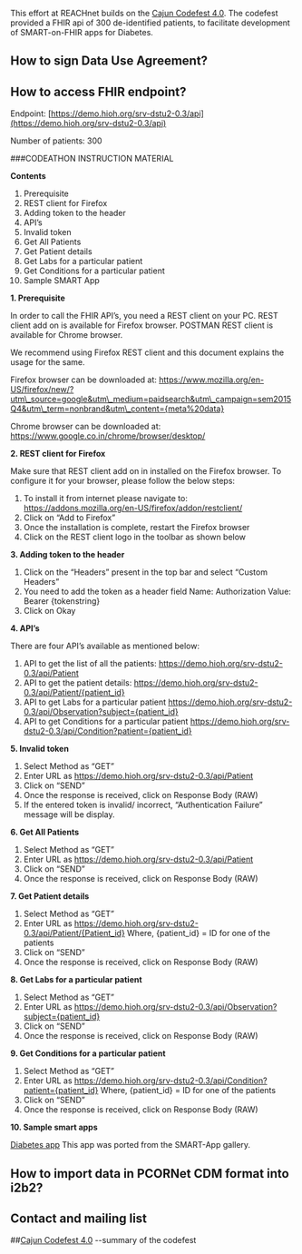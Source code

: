 This effort at REACHnet builds on the [Cajun Codefest 4.0](http://www.cajuncodefest.org/index.php/event-info/competition-rules). The codefest provided a FHIR api of 300 de-identified patients, to facilitate development of SMART-on-FHIR apps for Diabetes.



## How to sign Data Use Agreement?

## How to access FHIR endpoint?

Endpoint: [https://demo.hioh.org/srv-dstu2-0.3/api](https://demo.hioh.org/srv-dstu2-0.3/api)

Number of patients: 300

###CODEATHON INSTRUCTION MATERIAL

**Contents** 

1. Prerequisite 
2. REST client for Firefox 
3. Adding token to the header 
4. API’s 
5. Invalid token 
6. Get All Patients 
7. Get Patient details 
8. Get Labs for a particular patient 
9. Get Conditions for a particular patient 
10. Sample SMART App

**1. Prerequisite**

In order to call the FHIR API’s, you need a REST client on your PC.
REST client add on is available for Firefox browser.
POSTMAN REST client is available for Chrome browser.

We recommend using Firefox REST client and this document explains the usage for the same.

Firefox browser can be downloaded at:
https://www.mozilla.org/en-US/firefox/new/?utm\_source=google&utm\_medium=paidsearch&utm\_campaign=sem2015Q4&utm\_term=nonbrand&utm\_content={meta%20data}

Chrome browser can be downloaded at:
https://www.google.co.in/chrome/browser/desktop/

**2. REST client for Firefox**

Make sure that REST client add on in installed on the Firefox browser.
To configure it for your browser, please follow the below steps:

1. To install it from internet please navigate to:
https://addons.mozilla.org/en-US/firefox/addon/restclient/
2. Click on “Add to Firefox”
3. Once the installation is complete, restart the Firefox browser
4. Click on the REST client logo in the toolbar as shown below

**3. Adding token to the header**

1. Click on the “Headers” present in the top bar and select “Custom Headers”
2. You need to add the token as a header field
Name: Authorization
Value: Bearer {tokenstring}
3. Click on Okay

**4. API’s**

There are four API’s available as mentioned below:

1. API to get the list of all the patients:
https://demo.hioh.org/srv-dstu2-0.3/api/Patient
2. API to get the patient details:
https://demo.hioh.org/srv-dstu2-0.3/api/Patient/{patient_id}
3. API to get Labs for a particular patient
https://demo.hioh.org/srv-dstu2-0.3/api/Observation?subject={patient_id}
4. API to get Conditions for a particular patient
https://demo.hioh.org/srv-dstu2-0.3/api/Condition?patient={patient_id}

**5. Invalid token**

1. Select Method as “GET”
2. Enter URL as https://demo.hioh.org/srv-dstu2-0.3/api/Patient
3. Click on “SEND”
4. Once the response is received, click on Response Body (RAW)
5. If the entered token is invalid/ incorrect, “Authentication Failure” message will be display.

**6. Get All Patients**

1. Select Method as “GET”
2. Enter URL as https://demo.hioh.org/srv-dstu2-0.3/api/Patient
3. Click on “SEND”
4. Once the response is received, click on Response Body (RAW)

**7. Get Patient details**

1. Select Method as “GET”
2. Enter URL as https://demo.hioh.org/srv-dstu2-0.3/api/Patient/{Patient_id}
   Where, {patient_id} = ID for one of the patients
3. Click on “SEND”
4. Once the response is received, click on Response Body (RAW)

**8. Get Labs for a particular patient**

1. Select Method as “GET”
2. Enter URL as https://demo.hioh.org/srv-dstu2-0.3/api/Observation?subject={patient_id}  
3. Click on “SEND”
4. Once the response is received, click on Response Body (RAW)

**9.	Get Conditions for a particular patient**

1.	Select Method as “GET”
2.	Enter URL as https://demo.hioh.org/srv-dstu2-0.3/api/Condition?patient={patient_id} 
     Where, {patient_id} = ID for one of the patients
3.	Click on “SEND”
4.	Once the response is received, click on Response Body (RAW)

**10. Sample smart apps**

[Diabetes app](https://demo.hioh.org/applib-dstu21-0.3/diabetes-monograph/launch.html?iss=https://demo.hioh.org/srv-dstu2-0.3/api)
This app was ported from the SMART-App gallery.

## How to import data in PCORNet CDM format into i2b2?

## Contact and mailing list

##[Cajun Codefest 4.0](http://www.cajuncodefest.org/index.php/event-info/competition-rules)
--summary of the codefest

